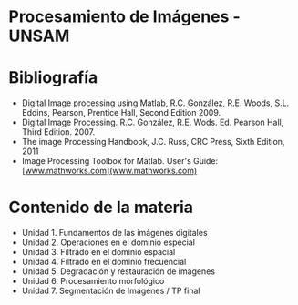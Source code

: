 # Procesamiento de Imágenes - UNSAM

# Bibliografía
- Digital Image processing using Matlab, R.C. González, R.E. Woods, S.L. Eddins, Pearson, Prentice Hall, Second Edition 2009.
- Digital Image Processing. R.C. González, R.E. Wods. Ed. Pearson Hall, Third Edition. 2007.
- The image Processing Handbook, J.C. Russ, CRC Press, Sixth Edition, 2011
- Image Processing Toolbox for Matlab. User's Guide: [www.mathworks.com](www.mathworks.com)

# Contenido de la materia
- Unidad 1. Fundamentos de las imágenes digitales
- Unidad 2. Operaciones en el dominio especial
- Unidad 3. Filtrado en el dominio espacial
- Unidad 4. Filtrado en el dominio frecuencial
- Unidad 5. Degradación y restauración de imágenes
- Unidad 6. Procesamiento morfológico
- Unidad 7. Segmentación de Imágenes / TP final

